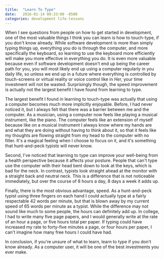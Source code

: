 ```yaml
---
title:  "Learn To Type"
date:   2016-01-14 08:33:00 -0500
categories: development life-lessons
---
```

When I see questions from people on how to get started in development, one of the most valuable things I think you can learn is how to touch-type, if you don't know already. While software development is more than simply typing things up, everything you do is through the computer, and more specifically the keyboard, so learning to use the keyboard more efficiently will make you more effective in everything you do. It is even more valuable because even if software development doesn't end up being the career path for you, you will most likely end up using a computer regularly in you daily life, so unless we end up in a future where everything is controlled by touch-screens or virtual reality or voice control like in *Her,* your time investment will not be wasted. Surprisingly though, the speed improvement is actually not the largest benefit I have found from learning to type.

The largest benefit I found in learning to touch-type was actually that using a computer becomes much more implicitly enjoyable. Before, I had never noticed it, but I always felt that there was a barrier between me and the computer. As a musician, using a computer now feels like playing a musical instrument, like the piano. The computer feels like an extension of myself because like on a musical instrument I always know where my hands are and what they are doing without having to think about it, so that it feels like my thoughts are flowing straight from my head to the computer with no filter. It's a magical feeling when I choose to focus on it, and it's something that hunt-and-peck typists will never know.

Second, I've noticed that learning to type can improve your well-being from a health perspective because it affects your posture. People that can't type use the computer with their head bent down to look at the keys, which is bad for the neck. In contrast, typists look straight ahead at the monitor with a straight back and neutral neck. This is a difference that is not noticeable immediately, but over the course of 8 hours a day, 8 days a week it adds up.

Finally, there is the most obvious advantage, speed. As a hunt-and-peck typist using three fingers on each hand I could actually type at a fairly respectable 42 words per minute, but that is blown away by my current speed of 65 words per minute as a typist. While the difference may not sound like much to some people, the hours can definitely add up. In college, I had to write many five page papers, and I would generally write at the rate of an hour a page, or five hours total per paper. If typing could have increased my rate to forty-five minutes a page, or four hours per paper, I can't imagine how many free hours I could have had.

In conclusion, if you're unsure of what to learn, learn to type if you don't know already. As a computer user, it will be one of the best investments you ever make. 
